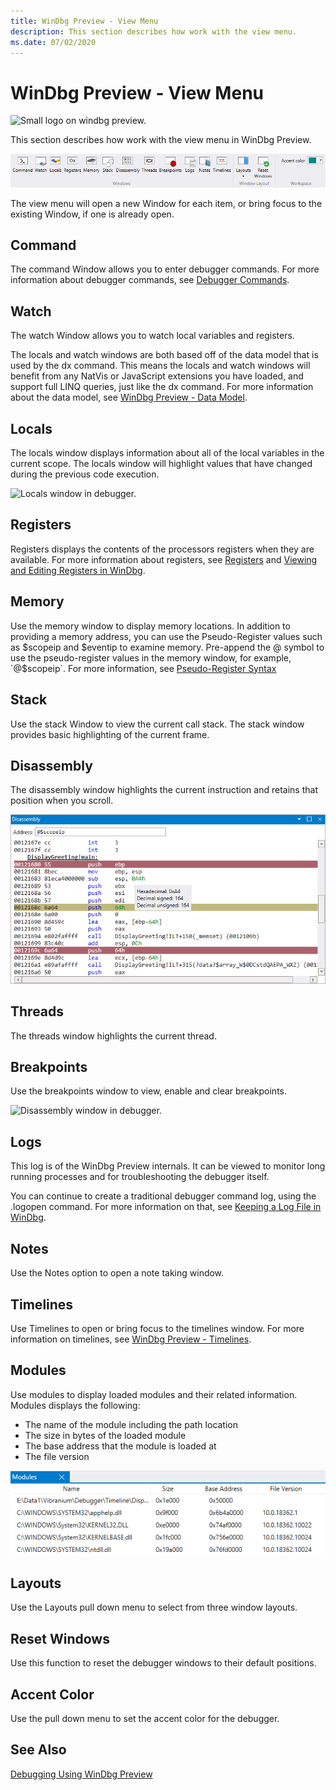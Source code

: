 ```yaml
---
title: WinDbg Preview - View Menu 
description: This section describes how work with the view menu.
ms.date: 07/02/2020
---
```


# WinDbg Preview - View Menu

![Small logo on windbg preview.](images/windbgx-preview-logo.png)

This section describes how work with the view menu in WinDbg Preview.

![View menu in debugger.](images/windbgx-view-menu.png)

The view menu will open a new Window for each item, or bring focus to the existing Window, if one is already open.

## Command

The command Window allows you to enter debugger commands. For more information about debugger commands, see [Debugger Commands](debugger-commands.md).

## Watch

The watch Window allows you to watch local variables and registers. 

The locals and watch windows are both based off of the data model that is used by the dx command. This means the locals and watch windows will benefit from any NatVis or JavaScript extensions you have loaded, and support full LINQ queries, just like the dx command. For more information about the data model, see [WinDbg Preview - Data Model](windbg-data-model-preview.md).

## Locals

The locals window displays information about all of the local variables in the current scope. The locals window will highlight values that have changed during the previous code execution.

![Locals window in debugger.](images/windbgx-locals-window.png)

## Registers

Registers displays the contents of the processors registers when they are available. For more information about registers, see [Registers](registers.md) and [Viewing and Editing Registers in WinDbg](registers-window.md).

## Memory

Use the memory window to display memory locations. In addition to providing a memory address, you can use the  Pseudo-Register values such as $scopeip and $eventip to examine memory. Pre-append the @ symbol to use the pseudo-register values in the memory window, for example, `@$scopeip`. For more information, see [Pseudo-Register Syntax](pseudo-register-syntax.md)

## Stack

Use the stack Window to view the current call stack. The stack window provides basic highlighting of the current frame. 

## Disassembly

The disassembly window highlights the current instruction and retains that position when you scroll. 

![Screenshot that shows the "Disassembly" window in debugger.](images/windbgx-disassembly.png)

## Threads

The threads window highlights the current thread.

## Breakpoints

Use the breakpoints window to view, enable and clear breakpoints.

![ Disassembly window in debugger.](images/windbgx-breakpoints-window.png)

## Logs

 This log is of the WinDbg Preview internals. It can be viewed to monitor long running processes and for troubleshooting the debugger itself.

 You can continue to create a traditional debugger command log, using the .logopen command. For more information on that, see [Keeping a Log File in WinDbg](keeping-a-log-file-in-windbg.md).

## Notes

Use the Notes option to open a note taking window.

## Timelines

Use Timelines to open or bring focus to the timelines window. For more information on timelines, see [WinDbg Preview - Timelines](windbg-timeline-preview.md).

## Modules

Use modules to display loaded modules and their related information. Modules displays the following:

- The name of the module including the path location
- The size in bytes of the loaded module
- The base address that the module is loaded at
- The file version

![Modules view window showing five modules listed.](images/windbgx-view-modules.png)

## Layouts

Use the Layouts pull down menu to select from three window layouts.

## Reset Windows

Use this function to reset the debugger windows to their default positions.

## Accent Color

Use the pull down menu to set the accent color for the debugger.

## See Also

[Debugging Using WinDbg Preview](debugging-using-windbg-preview.md)
